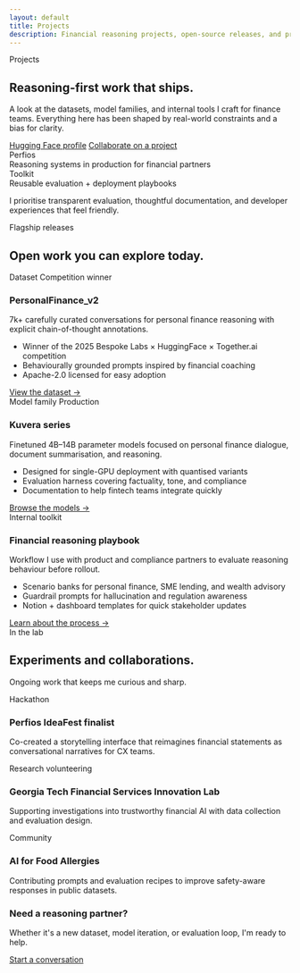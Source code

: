 ```yaml
---
layout: default
title: Projects
description: Financial reasoning projects, open-source releases, and production systems by Akhil Theerthala
---
```


<section class="hero">
  <div class="container">
    <div class="hero-copy">
      <p class="hero-eyebrow">Projects</p>
      <h1 class="hero-title">Reasoning-first work that ships.</h1>
      <p class="hero-description">
        A look at the datasets, model families, and internal tools I craft for finance teams.
        Everything here has been shaped by real-world constraints and a bias for clarity.
      </p>
      <div class="hero-actions">
        <a class="button primary" href="https://huggingface.co/akhil-theerthala" target="_blank" rel="noopener">Hugging Face profile</a>
        <a class="button ghost" href="{{ "/contact" | relative_url }}">Collaborate on a project</a>
      </div>
    </div>
    <div class="hero-card">
      <div class="hero-card-content">
        <div class="stat-block">
          <div>
            <div class="stat-number">Perfios</div>
            <div class="stat-label">Reasoning systems in production for financial partners</div>
          </div>
        </div>
        <div class="stat-block">
          <div>
            <div class="stat-number">Toolkit</div>
            <div class="stat-label">Reusable evaluation + deployment playbooks</div>
          </div>
        </div>
        <p class="hero-description">
          I prioritise transparent evaluation, thoughtful documentation, and developer experiences that feel friendly.
        </p>
      </div>
    </div>
  </div>
</section>

<section class="section">
  <div class="container">
    <div class="section-header">
      <span class="section-eyebrow">Flagship releases</span>
      <h2 class="section-title">Open work you can explore today.</h2>
    </div>
    <div class="card-grid">
      <div class="card">
        <div class="card-meta">
          <span class="tag">Dataset</span>
          <span class="tag">Competition winner</span>
        </div>
        <h3 class="card-title">PersonalFinance_v2</h3>
        <p>7k+ carefully curated conversations for personal finance reasoning with explicit chain-of-thought annotations.</p>
        <ul class="list list-check">
          <li>Winner of the 2025 Bespoke Labs × HuggingFace × Together.ai competition</li>
          <li>Behaviourally grounded prompts inspired by financial coaching</li>
          <li>Apache-2.0 licensed for easy adoption</li>
        </ul>
        <a href="https://huggingface.co/datasets/akhil-theerthala/PersonalFinance_v2" target="_blank" rel="noopener">View the dataset →</a>
      </div>
      <div class="card">
        <div class="card-meta">
          <span class="tag">Model family</span>
          <span class="tag">Production</span>
        </div>
        <h3 class="card-title">Kuvera series</h3>
        <p>Finetuned 4B–14B parameter models focused on personal finance dialogue, document summarisation, and reasoning.</p>
        <ul class="list list-check">
          <li>Designed for single-GPU deployment with quantised variants</li>
          <li>Evaluation harness covering factuality, tone, and compliance</li>
          <li>Documentation to help fintech teams integrate quickly</li>
        </ul>
        <a href="https://huggingface.co/akhil-theerthala" target="_blank" rel="noopener">Browse the models →</a>
      </div>
      <div class="card">
        <div class="card-meta">
          <span class="tag">Internal toolkit</span>
        </div>
        <h3 class="card-title">Financial reasoning playbook</h3>
        <p>Workflow I use with product and compliance partners to evaluate reasoning behaviour before rollout.</p>
        <ul class="list list-check">
          <li>Scenario banks for personal finance, SME lending, and wealth advisory</li>
          <li>Guardrail prompts for hallucination and regulation awareness</li>
          <li>Notion + dashboard templates for quick stakeholder updates</li>
        </ul>
        <a href="{{ "/research" | relative_url }}">Learn about the process →</a>
      </div>
    </div>
  </div>
</section>

<section class="section">
  <div class="container">
    <div class="section-header">
      <span class="section-eyebrow">In the lab</span>
      <h2 class="section-title">Experiments and collaborations.</h2>
      <p class="section-description">Ongoing work that keeps me curious and sharp.</p>
    </div>
    <div class="card-grid">
      <div class="card">
        <div class="card-meta">
          <span class="tag">Hackathon</span>
        </div>
        <h3 class="card-title">Perfios IdeaFest finalist</h3>
        <p>Co-created a storytelling interface that reimagines financial statements as conversational narratives for CX teams.</p>
      </div>
      <div class="card">
        <div class="card-meta">
          <span class="tag">Research volunteering</span>
        </div>
        <h3 class="card-title">Georgia Tech Financial Services Innovation Lab</h3>
        <p>Supporting investigations into trustworthy financial AI with data collection and evaluation design.</p>
      </div>
      <div class="card">
        <div class="card-meta">
          <span class="tag">Community</span>
        </div>
        <h3 class="card-title">AI for Food Allergies</h3>
        <p>Contributing prompts and evaluation recipes to improve safety-aware responses in public datasets.</p>
      </div>
    </div>
  </div>
</section>

<section class="section">
  <div class="container">
    <div class="cta">
      <div class="cta-text">
        <h3>Need a reasoning partner?</h3>
        <p>Whether it's a new dataset, model iteration, or evaluation loop, I'm ready to help.</p>
      </div>
      <a class="button primary" href="{{ "/contact" | relative_url }}">Start a conversation</a>
    </div>
  </div>
</section>
